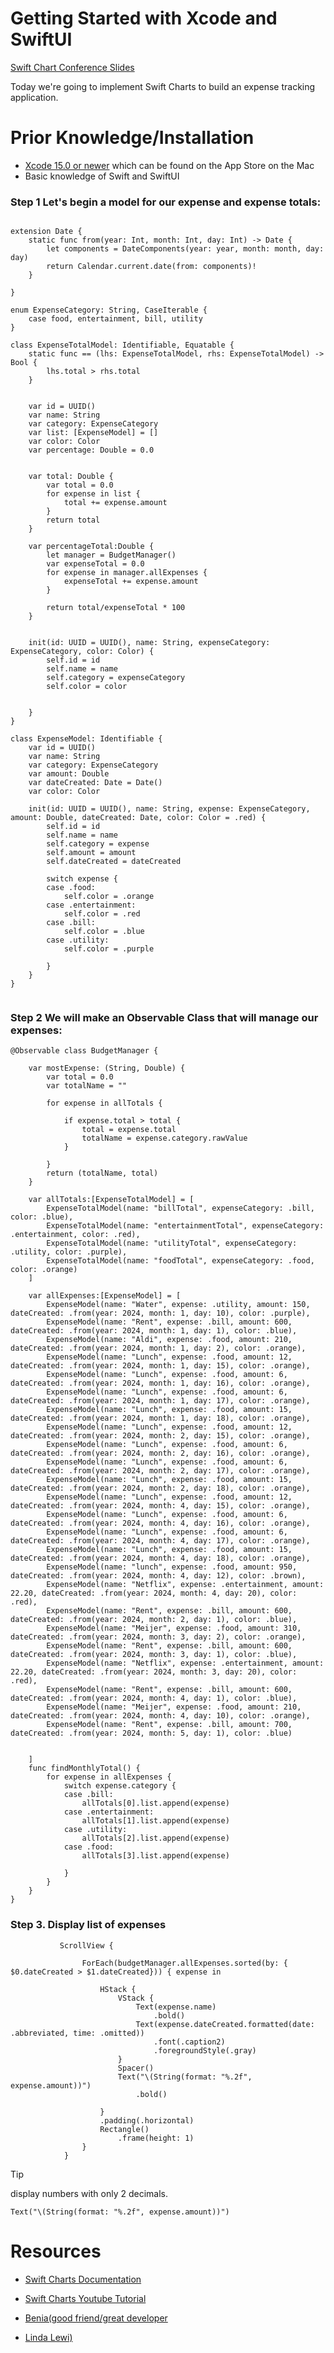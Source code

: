 
# Getting Started with Xcode and SwiftUI

[Swift Chart Conference Slides](https://docs.google.com/presentation/d/1LGkjZa4aKqXasEaKGJzSvfrTcwMkS9Tj1DljkrkTkAk/edit#slide=id.g7e92ecccc8_1_36)

Today we're going to implement Swift Charts to build an expense tracking application.

# Prior Knowledge/Installation
 - [Xcode 15.0 or newer](https://developer.apple.com/xcode/) which can be found on the App Store on the Mac
 - Basic knowledge of Swift and SwiftUI
   
### Step 1 Let's begin a model for our expense and expense totals:

```

extension Date {
    static func from(year: Int, month: Int, day: Int) -> Date {
        let components = DateComponents(year: year, month: month, day: day)
        return Calendar.current.date(from: components)!
    }
    
}

enum ExpenseCategory: String, CaseIterable {
    case food, entertainment, bill, utility
}

class ExpenseTotalModel: Identifiable, Equatable {
    static func == (lhs: ExpenseTotalModel, rhs: ExpenseTotalModel) -> Bool {
        lhs.total > rhs.total
    }
    
    
    var id = UUID()
    var name: String
    var category: ExpenseCategory
    var list: [ExpenseModel] = []
    var color: Color
    var percentage: Double = 0.0

    
    var total: Double {
        var total = 0.0
        for expense in list {
            total += expense.amount
        }
        return total
    }
    
    var percentageTotal:Double {
        let manager = BudgetManager()
        var expenseTotal = 0.0
        for expense in manager.allExpenses {
            expenseTotal += expense.amount
        }
        
        return total/expenseTotal * 100
    }
    

    init(id: UUID = UUID(), name: String, expenseCategory: ExpenseCategory, color: Color) {
        self.id = id
        self.name = name
        self.category = expenseCategory
        self.color = color
        
        
    }
}

class ExpenseModel: Identifiable {
    var id = UUID()
    var name: String
    var category: ExpenseCategory
    var amount: Double
    var dateCreated: Date = Date()
    var color: Color
    
    init(id: UUID = UUID(), name: String, expense: ExpenseCategory, amount: Double, dateCreated: Date, color: Color = .red) {
        self.id = id
        self.name = name
        self.category = expense
        self.amount = amount
        self.dateCreated = dateCreated
    
        switch expense {
        case .food:
            self.color = .orange
        case .entertainment:
            self.color = .red
        case .bill:
            self.color = .blue
        case .utility:
            self.color = .purple
      
        }
    }
}


```
### Step 2 We will make an Observable Class that will manage our expenses:
``` 
@Observable class BudgetManager {
    
    var mostExpense: (String, Double) {
        var total = 0.0
        var totalName = ""
        
        for expense in allTotals {
            
            if expense.total > total {
                total = expense.total
                totalName = expense.category.rawValue
            }
           
        }
        return (totalName, total)
    }
    
    var allTotals:[ExpenseTotalModel] = [
        ExpenseTotalModel(name: "billTotal", expenseCategory: .bill, color: .blue),
        ExpenseTotalModel(name: "entertainmentTotal", expenseCategory: .entertainment, color: .red),
        ExpenseTotalModel(name: "utilityTotal", expenseCategory: .utility, color: .purple),
        ExpenseTotalModel(name: "foodTotal", expenseCategory: .food, color: .orange)
    ]

    var allExpenses:[ExpenseModel] = [
        ExpenseModel(name: "Water", expense: .utility, amount: 150, dateCreated: .from(year: 2024, month: 1, day: 10), color: .purple),
        ExpenseModel(name: "Rent", expense: .bill, amount: 600, dateCreated: .from(year: 2024, month: 1, day: 1), color: .blue),
        ExpenseModel(name: "Aldi", expense: .food, amount: 210, dateCreated: .from(year: 2024, month: 1, day: 2), color: .orange),
        ExpenseModel(name: "Lunch", expense: .food, amount: 12, dateCreated: .from(year: 2024, month: 1, day: 15), color: .orange),
        ExpenseModel(name: "Lunch", expense: .food, amount: 6, dateCreated: .from(year: 2024, month: 1, day: 16), color: .orange),
        ExpenseModel(name: "Lunch", expense: .food, amount: 6, dateCreated: .from(year: 2024, month: 1, day: 17), color: .orange),
        ExpenseModel(name: "Lunch", expense: .food, amount: 15, dateCreated: .from(year: 2024, month: 1, day: 18), color: .orange),
        ExpenseModel(name: "Lunch", expense: .food, amount: 12, dateCreated: .from(year: 2024, month: 2, day: 15), color: .orange),
        ExpenseModel(name: "Lunch", expense: .food, amount: 6, dateCreated: .from(year: 2024, month: 2, day: 16), color: .orange),
        ExpenseModel(name: "Lunch", expense: .food, amount: 6, dateCreated: .from(year: 2024, month: 2, day: 17), color: .orange),
        ExpenseModel(name: "Lunch", expense: .food, amount: 15, dateCreated: .from(year: 2024, month: 2, day: 18), color: .orange),
        ExpenseModel(name: "Lunch", expense: .food, amount: 12, dateCreated: .from(year: 2024, month: 4, day: 15), color: .orange),
        ExpenseModel(name: "Lunch", expense: .food, amount: 6, dateCreated: .from(year: 2024, month: 4, day: 16), color: .orange),
        ExpenseModel(name: "Lunch", expense: .food, amount: 6, dateCreated: .from(year: 2024, month: 4, day: 17), color: .orange),
        ExpenseModel(name: "Lunch", expense: .food, amount: 15, dateCreated: .from(year: 2024, month: 4, day: 18), color: .orange),
        ExpenseModel(name: "lunch", expense: .food, amount: 950, dateCreated: .from(year: 2024, month: 4, day: 12), color: .brown),
        ExpenseModel(name: "Netflix", expense: .entertainment, amount: 22.20, dateCreated: .from(year: 2024, month: 4, day: 20), color: .red),
        ExpenseModel(name: "Rent", expense: .bill, amount: 600, dateCreated: .from(year: 2024, month: 2, day: 1), color: .blue),
        ExpenseModel(name: "Meijer", expense: .food, amount: 310, dateCreated: .from(year: 2024, month: 3, day: 2), color: .orange),
        ExpenseModel(name: "Rent", expense: .bill, amount: 600, dateCreated: .from(year: 2024, month: 3, day: 1), color: .blue),
        ExpenseModel(name: "Netflix", expense: .entertainment, amount: 22.20, dateCreated: .from(year: 2024, month: 3, day: 20), color: .red),
        ExpenseModel(name: "Rent", expense: .bill, amount: 600, dateCreated: .from(year: 2024, month: 4, day: 1), color: .blue),
        ExpenseModel(name: "Meijer", expense: .food, amount: 210, dateCreated: .from(year: 2024, month: 4, day: 10), color: .orange),
        ExpenseModel(name: "Rent", expense: .bill, amount: 700, dateCreated: .from(year: 2024, month: 5, day: 1), color: .blue)
      

    ]
    func findMonthlyTotal() {
        for expense in allExpenses {
            switch expense.category {
            case .bill:
                allTotals[0].list.append(expense)
            case .entertainment:
                allTotals[1].list.append(expense)
            case .utility:
                allTotals[2].list.append(expense)
            case .food:
                allTotals[3].list.append(expense)
                
            }
        }
    }
}

```

### Step 3. Display list of expenses 

```
           ScrollView {
             
                ForEach(budgetManager.allExpenses.sorted(by: { $0.dateCreated > $1.dateCreated})) { expense in
                    
                    HStack {
                        VStack {
                            Text(expense.name)
                                .bold()
                            Text(expense.dateCreated.formatted(date: .abbreviated, time: .omitted))
                                .font(.caption2)
                                .foregroundStyle(.gray)
                        }
                        Spacer()
                        Text("\(String(format: "%.2f", expense.amount))")
                            .bold()
        
                    }
                    .padding(.horizontal)
                    Rectangle()
                        .frame(height: 1)
                }
            }
```


> [!TIP]
>  display numbers with only 2 decimals.
> ```
> Text("\(String(format: "%.2f", expense.amount))")
> ```
# Resources

- [Swift Charts Documentation](https://developer.apple.com/documentation/charts)
- [Swift Charts Youtube Tutorial](https://www.youtube.com/watch?v=c9XxDjmLT24&t=5356s)
- [Benia(good friend/great developer](https://www.linkedin.com/search/results/all/?fetchDeterministicClustersOnly=true&heroEntityKey=urn%3Ali%3Afsd_profile%3AACoAADQtd9gBUT-7ZyIaVlitqprHiReWzGIOoRI&keywords=benia%20morgan-ware&origin=RICH_QUERY_SUGGESTION&position=0&searchId=778e2cfd-8784-4931-ae9c-31125442ae19&sid=vNp&spellCorrectionEnabled=false)

- [Linda Lewi)](https://www.linkedin.com/in/linda-lewis-35262333/)


